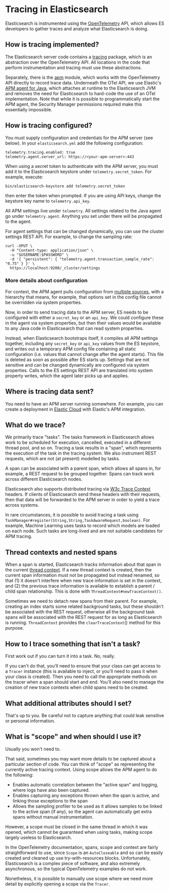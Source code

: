 # Tracing in Elasticsearch

Elasticsearch is instrumented using the [OpenTelemetry][otel] API, which allows
ES developers to gather traces and analyze what Elasticsearch is doing.

## How is tracing implemented?

The Elasticsearch server code contains a [tracing][tracing] package, which is
an abstraction over the OpenTelemetry API. All locations in the code that
perform instrumentation and tracing must use these abstractions.

Separately, there is the [apm](./modules/apm) module, which works with the
OpenTelemetry API directly to record trace data.  Underneath the OTel API, we
use Elastic's [APM agent for Java][agent], which attaches at runtime to the
Elasticsearch JVM and removes the need for Elasticsearch to hard-code the use of
an OTel implementation. Note that while it is possible to programmatically start
the APM agent, the Security Manager permissions required make this essentially
impossible.

## How is tracing configured?

You must supply configuration and credentials for the APM server (see below).
In your `elasticsearch.yml` add the following configuration:

```
telemetry.tracing.enabled: true
telemetry.agent.server_url: https://<your-apm-server>:443
```

When using a secret token to authenticate with the APM server, you must add it to the Elasticsearch keystore under `telemetry.secret_token`. For example, execute:

    bin/elasticsearch-keystore add telemetry.secret_token

then enter the token when prompted. If you are using API keys, change the keystore key name to `telemetry.api_key`.

All APM settings live under `telemetry`. All settings related to the Java agent
go under `telemetry.agent`. Anything you set under there will be propagated to
the agent.

For agent settings that can be changed dynamically, you can use the cluster
settings REST API. For example, to change the sampling rate:

    curl -XPUT \
      -H "Content-type: application/json" \
      -u "$USERNAME:$PASSWORD" \
      -d '{ "persistent": { "telemetry.agent.transaction_sample_rate": "0.75" } }' \
      https://localhost:9200/_cluster/settings


### More details about configuration

For context, the APM agent pulls configuration from [multiple
sources][agent-config], with a hierarchy that means, for example, that options
set in the config file cannot be overridden via system properties.

Now, in order to send tracing data to the APM server, ES needs to be configured with
either a `secret_key` or an `api_key`. We could configure these in the agent via
system properties, but then their values would be available to any Java code in
Elasticsearch that can read system properties.

Instead, when Elasticsearch bootstraps itself, it compiles all APM settings
together, including any `secret_key` or `api_key` values from the ES keystore,
and writes out a temporary APM config file containing all static configuration
(i.e. values that cannot change after the agent starts).  This file is deleted
as soon as possible after ES starts up. Settings that are not sensitive and can
be changed dynamically are configured via system properties. Calls to the ES
settings REST API are translated into system property writes, which the agent
later picks up and applies.

## Where is tracing data sent?

You need to have an APM server running somewhere. For example, you can create a
deployment in [Elastic Cloud](https://www.elastic.co/cloud/) with Elastic's APM
integration.

## What do we trace?

We primarily trace "tasks". The tasks framework in Elasticsearch allows work to
be scheduled for execution, cancelled, executed in a different thread pool, and
so on. Tracing a task results in a "span", which represents the execution of the
task in the tracing system. We also instrument REST requests, which are not (at
present) modelled by tasks.

A span can be associated with a parent span, which allows all spans in, for
example, a REST request to be grouped together. Spans can track work across
different Elasticsearch nodes.

Elasticsearch also supports distributed tracing via [W3c Trace Context][w3c]
headers. If clients of Elasticsearch send these headers with their requests,
then that data will be forwarded to the APM server in order to yield a trace
across systems.

In rare circumstances, it is possible to avoid tracing a task using
`TaskManager#register(String,String,TaskAwareRequest,boolean)`. For example,
Machine Learning uses tasks to record which models are loaded on each node. Such
tasks are long-lived and are not suitable candidates for APM tracing.

## Thread contexts and nested spans

When a span is started, Elasticsearch tracks information about that span in the
current [thread context][thread-context].  If a new thread context is created,
then the current span information must not be propagated but instead renamed, so
that (1) it doesn't interfere when new trace information is set in the context,
and (2) the previous trace information is available to establish a parent /
child span relationship.  This is done with `ThreadContext#newTraceContext()`.

Sometimes we need to detach new spans from their parent. For example, creating
an index starts some related background tasks, but these shouldn't be associated
with the REST request, otherwise all the background task spans will be
associated with the REST request for as long as Elasticsearch is running.
`ThreadContext` provides the `clearTraceContext`() method for this purpose.

## How to I trace something that isn't a task?

First work out if you can turn it into a task. No, really.

If you can't do that, you'll need to ensure that your class can get access to a
`Tracer` instance (this is available to inject, or you'll need to pass it when
your class is created). Then you need to call the appropriate methods on the
tracer when a span should start and end. You'll also need to manage the creation
of new trace contexts when child spans need to be created.

## What additional attributes should I set?

That's up to you. Be careful not to capture anything that could leak sensitive
or personal information.

## What is "scope" and when should I use it?

Usually you won't need to.

That said, sometimes you may want more details to be captured about a particular
section of code. You can think of "scope" as representing the currently active
tracing context. Using scope allows the APM agent to do the following:

* Enables automatic correlation between the "active span" and logging, where
  logs have also been captured.
* Enables capturing any exceptions thrown when the span is active, and linking
  those exceptions to the span
* Allows the sampling profiler to be used as it allows samples to be linked to
  the active span (if any), so the agent can automatically get extra spans
  without manual instrumentation.

However, a scope must be closed in the same thread in which it was opened, which
cannot be guaranteed when using tasks, making scope largely useless to
Elasticsearch.

In the OpenTelemetry documentation, spans, scope and context are fairly
straightforward to use, since `Scope` is an `AutoCloseable` and so can be
easily created and cleaned up use try-with-resources blocks. Unfortunately,
Elasticsearch is a complex piece of software, and also extremely asynchronous,
so the typical OpenTelemetry examples do not work.

Nonetheless, it is possible to manually use scope where we need more detail by
explicitly opening a scope via the `Tracer`.


[otel]: https://opentelemetry.io/
[thread-context]: ./server/src/main/java/org/elasticsearch/common/util/concurrent/ThreadContext.java
[w3c]: https://www.w3.org/TR/trace-context/
[tracing]: ./server/src/main/java/org/elasticsearch/telemetry
[agent-config]: https://www.elastic.co/guide/en/apm/agent/java/master/configuration.html
[agent]: https://www.elastic.co/guide/en/apm/agent/java/current/index.html
